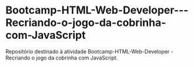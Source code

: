 # Bootcamp-HTML-Web-Developer---Recriando-o-jogo-da-cobrinha-com-JavaScript
Repositório destinado à atividade Bootcamp-HTML-Web-Developer - Recriando o jogo da cobrinha com JavaScript.
